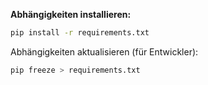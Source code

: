 **Abhängigkeiten installieren:**
   ```bash
   pip install -r requirements.txt
   ```
   Abhängigkeiten aktualisieren (für Entwickler):
   ```bash
   pip freeze > requirements.txt
   ```
